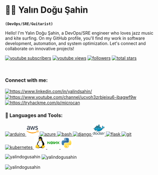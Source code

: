 # 🏄‍♂️ Yalın Doğu Şahin
**`(DevOps/SRE/Guitarist)`**

Hello! I'm Yalın Doğu Şahin, a DevOps/SRE engineer who loves jazz music and kite surfing. On my GitHub profile, you'll find my work in software development, automation, and system optimization. Let's connect and collaborate on innovative projects!


   <p align="left">
      <a href="https://www.youtube.com/channel/UCvoh3ZrbjeIXu6-IbAGwf9w?sub_confirmation=1">
         <img alt="youtube subscribers" title="Subscribe to my YouTube channel" src="https://custom-icon-badges.demolab.com/youtube/channel/subscribers/UCvoh3ZrbjeIXu6-IbAGwf9w?color=%23E05D44&label=SUBSCRIBE&logo=video&logoColor=white&style=for-the-badge&labelColor=CE4630"/></a> 
      <a href="https://www.youtube.com/channel/UCvoh3ZrbjeIXu6-IbAGwf9w">
         <img alt="youtube views" title="YouTube views" src="https://custom-icon-badges.demolab.com/youtube/channel/views/UCvoh3ZrbjeIXu6-IbAGwf9w?color=%23E1AD0E&logo=eye&logoColor=white&style=for-the-badge&labelColor=C79600"/></a> 
      <a href="https://github.com/yalindogusahin/?tab=followers">
         <img alt="followers" title="Follow me on Github" src="https://custom-icon-badges.demolab.com/github/followers/yalindogusahin?color=236ad3&labelColor=1155ba&style=for-the-badge&logo=person-add&label=Follow&logoColor=white"/></a>
      <a href="https://github.com/yalindogusahin?tab=repositories&sort=stargazers">
         <img alt="total stars" title="Total stars on GitHub" src="https://custom-icon-badges.demolab.com/github/stars/yalindogusahin?color=55960c&style=for-the-badge&labelColor=488207&logo=star"/></a>
   </p>



<p align="left"> <a href="https://twitter.com/" target="blank"><img src="https://img.shields.io/twitter/follow/?logo=twitter&style=for-the-badge" alt="" /></a> </p>

<h3 align="left">Connect with me:</h3>
<p align="left">
<a href="https://linkedin.com/in/https://www.linkedin.com/in/yalindsahin/" target="blank"><img align="center" src="https://raw.githubusercontent.com/rahuldkjain/github-profile-readme-generator/master/src/images/icons/Social/linked-in-alt.svg" alt="https://www.linkedin.com/in/yalindsahin/" height="30" width="40" /></a>
<a href="https://www.youtube.com/c/https://www.youtube.com/channel/ucvoh3zrbjeixu6-ibagwf9w" target="blank"><img align="center" src="https://raw.githubusercontent.com/rahuldkjain/github-profile-readme-generator/master/src/images/icons/Social/youtube.svg" alt="https://www.youtube.com/channel/ucvoh3zrbjeixu6-ibagwf9w" height="30" width="40" /></a>
<a href="https://tryhackme.com/p/microcan" target="blank"><img align="center" src="https://svgshare.com/i/td4.svg" alt="https://tryhackme.com/p/microcan" height="30" width="40" /></a>
</p>

### 🧰 Languages and Tools:
<p align="left"> <a href="https://www.arduino.cc/" target="_blank" rel="noreferrer"> <img src="https://cdn.worldvectorlogo.com/logos/arduino-1.svg" alt="arduino" width="40" height="40"/> </a> <a href="https://aws.amazon.com" target="_blank" rel="noreferrer"> <img src="https://raw.githubusercontent.com/devicons/devicon/master/icons/amazonwebservices/amazonwebservices-original-wordmark.svg" alt="aws" width="40" height="40"/> </a> <a href="https://azure.microsoft.com/en-in/" target="_blank" rel="noreferrer"> <img src="https://www.vectorlogo.zone/logos/microsoft_azure/microsoft_azure-icon.svg" alt="azure" width="40" height="40"/> </a> <a href="https://www.gnu.org/software/bash/" target="_blank" rel="noreferrer"> <img src="https://www.vectorlogo.zone/logos/gnu_bash/gnu_bash-icon.svg" alt="bash" width="40" height="40"/> </a> <a href="https://www.djangoproject.com/" target="_blank" rel="noreferrer"> <img src="https://cdn.worldvectorlogo.com/logos/django.svg" alt="django" width="40" height="40"/> </a> <a href="https://www.docker.com/" target="_blank" rel="noreferrer"> <img src="https://raw.githubusercontent.com/devicons/devicon/master/icons/docker/docker-original-wordmark.svg" alt="docker" width="40" height="40"/> </a> <a href="https://flask.palletsprojects.com/" target="_blank" rel="noreferrer"> <img src="https://www.vectorlogo.zone/logos/pocoo_flask/pocoo_flask-icon.svg" alt="flask" width="40" height="40"/> </a> <a href="https://git-scm.com/" target="_blank" rel="noreferrer"> <img src="https://www.vectorlogo.zone/logos/git-scm/git-scm-icon.svg" alt="git" width="40" height="40"/> </a> <a href="https://kubernetes.io" target="_blank" rel="noreferrer"> <img src="https://www.vectorlogo.zone/logos/kubernetes/kubernetes-icon.svg" alt="kubernetes" width="40" height="40"/> </a> <a href="https://www.linux.org/" target="_blank" rel="noreferrer"> <img src="https://raw.githubusercontent.com/devicons/devicon/master/icons/linux/linux-original.svg" alt="linux" width="40" height="40"/> </a> <a href="https://www.nginx.com" target="_blank" rel="noreferrer"> <img src="https://raw.githubusercontent.com/devicons/devicon/master/icons/nginx/nginx-original.svg" alt="nginx" width="40" height="40"/> </a> <a href="https://www.python.org" target="_blank" rel="noreferrer"> <img src="https://raw.githubusercontent.com/devicons/devicon/master/icons/python/python-original.svg" alt="python" width="40" height="40"/> </a> </p>

<p><img align="left" src="https://github-readme-stats.vercel.app/api/top-langs?username=yalindogusahin&show_icons=true&locale=en&layout=compact" alt="yalindogusahin" /></p>

<p>&nbsp;<img align="center" src="https://github-readme-stats.vercel.app/api?username=yalindogusahin&show_icons=true&locale=en" alt="yalindogusahin" /></p>

<p><img align="center" src="https://github-readme-streak-stats.herokuapp.com/?user=yalindogusahin&" alt="yalindogusahin" /></p>
